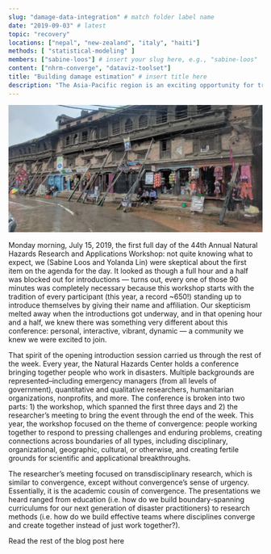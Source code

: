 ```yaml
---
slug: "damage-data-integration" # match folder label name
date: "2019-09-03" # latest 
topic: "recovery"
locations: ["nepal", "new-zealand", "italy", "haiti"]
methods: [ "statistical-modeling" ]
members: ["sabine-loos"] # insert your slug here, e.g., "sabine-loos"
content: ["nhrm-converge", "dataviz-toolset"]
title: "Building damage estimation" # insert title here
description: "The Asia-Pacific region is an exciting opportunity for transdisciplinary work, because the research space is still rapidly growing and forming, the region is traditionally less data-rich, which inspires more creative data collection and data use; meanwhile, the hazards are numerous and the risks rapidly evolving due to population growth and climate change, and requires the need to balance development with disaster risk reduction." # insert a one sentence description here
---
```

<div class="hero-wrapper">
    <!-- Not totally sure why the public paths are failing the build rn. Todo. -->
    <img src="./Bhaktapur-Loos.png" :style="{maxWidth: '900px', margin: '0 auto'}"/>
</div>

Monday morning, July 15, 2019, the first full day of the 44th Annual Natural Hazards Research and Applications Workshop: not quite knowing what to expect, we (Sabine Loos and Yolanda Lin) were skeptical about the first item on the agenda for the day. It looked as though a full hour and a half was blocked out for introductions — turns out, every one of those 90 minutes was completely necessary because this workshop starts with the tradition of every participant (this year, a record ~650!) standing up to introduce themselves by giving their name and affiliation. Our skepticism melted away when the introductions got underway, and in that opening hour and a half, we knew there was something very different about this conference: personal, interactive, vibrant, dynamic — a community we knew we were excited to join.

That spirit of the opening introduction session carried us through the rest of the week. Every year, the Natural Hazards Center holds a conference bringing together people who work in disasters. Multiple backgrounds are represented–including emergency managers (from all levels of government), quantitative and qualitative researchers, humanitarian organizations, nonprofits, and more. The conference is broken into two parts: 1) the workshop, which spanned the first three days and 2) the researcher’s meeting to bring the event through the end of the week. This year, the workshop focused on the theme of convergence: people working together to respond to pressing challenges and enduring problems, creating connections across boundaries of all types, including disciplinary, organizational, geographic, cultural, or otherwise, and creating fertile grounds for scientific and applicational breakthroughs.

The researcher’s meeting focused on transdisciplinary research, which is similar to convergence, except without convergence’s sense of urgency. Essentially, it is the academic cousin of convergence. The presentations we heard ranged from education (i.e. how do we build boundary-spanning curriculums for our next generation of disaster practitioners) to research methods (i.e. how do we build effective teams where disciplines converge and create together instead of just work together?).

<Link is-button to="https://urbanresilience.stanford.edu/news/converging-disaster-researchers-asia-pacific"> Read the rest of the blog post here </Link>
